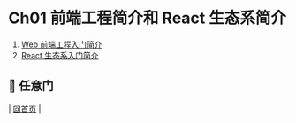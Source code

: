 # Ch01 前端工程简介和 React 生态系简介

1. [Web 前端工程入门简介](https://github.com/aclk/reactjs101/blob/master/Ch01/front-end-introduction.md)
2. [React 生态系入门简介](https://github.com/aclk/reactjs101/blob/master/Ch01/react-ecosystem-introduction.md)

## :door: 任意门

| [回首页](https://github.com/aclk/reactjs101) |
